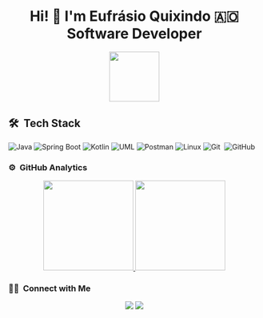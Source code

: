 <h1 align="center">Hi! 👋 I'm Eufrásio Quixindo 🇦🇴 <br/>Software Developer </h1> 

<p align="center">
<img src="https://media.giphy.com/media/v1.Y2lkPTc5MGI3NjExcG5wYXVpcWQ5ZWl6cmY2aGJkbWt6NTRrNDViN3Axanp5cmYwMHR2cSZlcD12MV9pbnRlcm5hbF9naWZfYnlfaWQmY3Q9cw/sLoRDJqV5XoOScXOuH/giphy.gif" width="100">
</p>

<!--
- 🔭 I’m currently working on ...
- 🌱 I’m currently learning ...
- 👯 I’m looking to collaborate on ...
- 🤔 I’m looking for help with ...
- 💬 Ask me about ...
- 📫 How to reach me: ...
- 😄 Pronouns: ...
- ⚡ Fun fact: ...

-->

## 🛠 &nbsp;Tech Stack

![Java](https://img.shields.io/badge/Java-ED8B00?style=for-the-badge&logo=java&logoColor=white)
![Spring Boot](https://img.shields.io/badge/Spring_Boot-6DB33F?style=for-the-badge&logo=spring-boot&logoColor=white)
![Kotlin](https://img.shields.io/badge/kotlin-%237F52FF.svg?style=for-the-badge&logo=kotlin&logoColor=white)
![UML](https://img.shields.io/badge/UML-02569B?style=for-the-badge&logo=uml&logoColor=white)
![Postman](https://img.shields.io/badge/Postman-FF6C37?style=for-the-badge&logo=postman&logoColor=white)
![Linux](https://img.shields.io/badge/Linux-FCC624?style=for-the-badge&logo=linux&logoColor=black)
![Git](https://img.shields.io/badge/git-%23F05033.svg?style=for-the-badge&logo=git&logoColor=white)&nbsp;
![GitHub](https://img.shields.io/badge/github-%23121011.svg?style=for-the-badge&logo=github&logoColor=white)



### ⚙️ &nbsp;GitHub Analytics

<p align="center">
<a href="https://github.com/al1neferreira">
  <img height="180em" src="https://github-readme-stats-eight-theta.vercel.app/api?username=QuixindoDev&show_icons=true&theme=merko&include_all_commits=true&count_private=true"/>
  <img height="180em" src="https://github-readme-stats-eight-theta.vercel.app/api/top-langs/?username=QuixindoDev&layout=compact&langs_count=8&theme=merko&include_all_commits=true&count_private=true"/>
</a>
</p>  
  
  ### 🤝🏻 &nbsp;Connect with Me

<p align="center">
<a href="https://www.linkedin.com/in/quixindo/"><img src="https://img.shields.io/badge/linkedin-%230077B5.svg?style=for-the-badge&logo=linkedin&logoColor=white"/></a>
<a href="mailto:eufrasio.dev@gmail.com"><img src="https://img.shields.io/badge/Gmail-D14836?style=for-the-badge&logo=gmail&logoColor=white"/></a>
